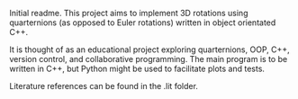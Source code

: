 Initial readme.
This project aims to implement 3D rotations using quarternions (as opposed to Euler rotations) written in object orientated C++.

It is thought of as an educational project exploring quarternions, OOP, C++, version control, and collaborative programming. The main program is to be written in C++, but Python might be used to facilitate plots and tests.

Literature references can be found in the .lit folder.
